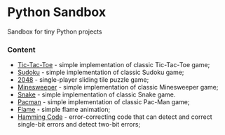 # Python Sandbox

Sandbox for tiny Python projects

### Content

- [Tic-Tac-Toe](tictactoe/) - simple implementation of classic Tic-Tac-Toe game;
- [Sudoku](sudoku/) - simple implementation of classic Sudoku game;
- [2048](2048/) - single-player sliding tile puzzle game;
- [Minesweeper](minesweeper/) - simple implementation of classic Minesweeper game;
- [Snake](snake/) - simple implementation of classic Snake game.
- [Pacman](pacman/) - simple implementation of classic Pac-Man game;
- [Flame](flame/) - simple flame animation;
- [Hamming Code](hamming_code/) - error-correcting code that can detect and correct single-bit errors and detect two-bit
  errors;
